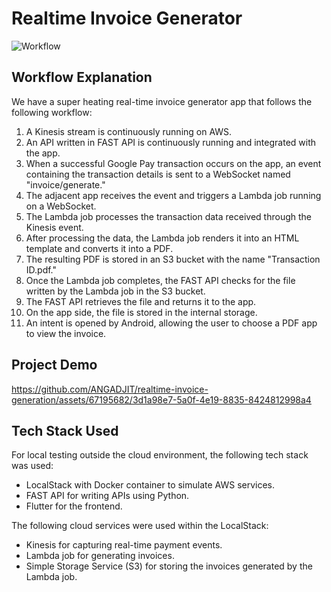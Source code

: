 # Realtime Invoice Generator

![Workflow](https://github.com/ANGADJIT/realtime-invoice-generation/assets/67195682/91df2362-c83f-4558-8f5d-1ea436f602b3)
## Workflow Explanation

We have a super heating real-time invoice generator app that follows the following workflow:

1. A Kinesis stream is continuously running on AWS.
2. An API written in FAST API is continuously running and integrated with the app.
3. When a successful Google Pay transaction occurs on the app, an event containing the transaction details is sent to a WebSocket named "invoice/generate."
4. The adjacent app receives the event and triggers a Lambda job running on a WebSocket.
5. The Lambda job processes the transaction data received through the Kinesis event.
6. After processing the data, the Lambda job renders it into an HTML template and converts it into a PDF.
7. The resulting PDF is stored in an S3 bucket with the name "Transaction ID.pdf."
8. Once the Lambda job completes, the FAST API checks for the file written by the Lambda job in the S3 bucket.
9. The FAST API retrieves the file and returns it to the app.
10. On the app side, the file is stored in the internal storage.
11. An intent is opened by Android, allowing the user to choose a PDF app to view the invoice.

## Project Demo
https://github.com/ANGADJIT/realtime-invoice-generation/assets/67195682/3d1a98e7-5a0f-4e19-8835-8424812998a4

## Tech Stack Used

For local testing outside the cloud environment, the following tech stack was used:

- LocalStack with Docker container to simulate AWS services.
- FAST API for writing APIs using Python.
- Flutter for the frontend.

The following cloud services were used within the LocalStack:

- Kinesis for capturing real-time payment events.
- Lambda job for generating invoices.
- Simple Storage Service (S3) for storing the invoices generated by the Lambda job.
